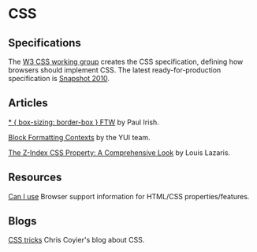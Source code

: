 CSS
=

## Specifications

The [W3 CSS working group](http://www.w3.org/Style/CSS/members) creates the CSS specification, defining how browsers should implement CSS. The latest ready-for-production specification is [Snapshot 2010](http://www.w3.org/TR/css-2010/).

## Articles

[* { box-sizing: border-box } FTW](http://www.paulirish.com/2012/box-sizing-border-box-ftw/) by Paul Irish.

[Block Formatting Contexts](http://www.yuiblog.com/blog/2010/05/19/css-101-block-formatting-contexts/) by the YUI team.

[The Z-Index CSS Property: A Comprehensive Look](http://www.smashingmagazine.com/2009/09/15/the-z-index-css-property-a-comprehensive-look/) by Louis Lazaris.

## Resources

[Can I use](http://caniuse.com/) Browser support information for HTML/CSS properties/features.

## Blogs

[CSS tricks](http://css-tricks.com) Chris Coyier's blog about CSS.